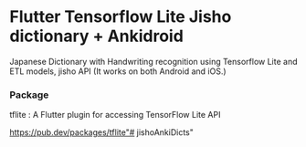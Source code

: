 # Flutter Tensorflow Lite Jisho dictionary + Ankidroid
Japanese Dictionary with Handwriting recognition using Tensorflow Lite and ETL models, jisho API
(It works on both Android and iOS.)

### Package
tflite : A Flutter plugin for accessing TensorFlow Lite API

https://pub.dev/packages/tflite"# jishoAnkiDicts" 
